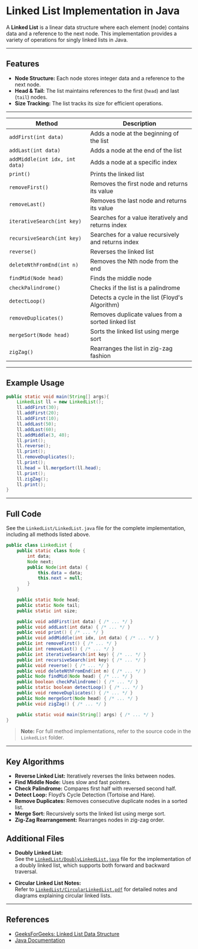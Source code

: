 # Linked List Implementation in Java

A **Linked List** is a linear data structure where each element (node) contains data and a reference to the next node. This implementation provides a variety of operations for singly linked lists in Java.

---

## Features

- **Node Structure:** Each node stores integer data and a reference to the next node.
- **Head & Tail:** The list maintains references to the first (`head`) and last (`tail`) nodes.
- **Size Tracking:** The list tracks its size for efficient operations.

---



| Method                        | Description                                              |
|-------------------------------|---------------------------------------------------------|
| `addFirst(int data)`          | Adds a node at the beginning of the list                |
| `addLast(int data)`           | Adds a node at the end of the list                      |
| `addMiddle(int idx, int data)`| Adds a node at a specific index                         |
| `print()`                     | Prints the linked list                                  |
| `removeFirst()`               | Removes the first node and returns its value            |
| `removeLast()`                | Removes the last node and returns its value             |
| `iterativeSearch(int key)`    | Searches for a value iteratively and returns index      |
| `recursiveSearch(int key)`    | Searches for a value recursively and returns index      |
| `reverse()`                   | Reverses the linked list                               |
| `deleteNthFromEnd(int n)`     | Removes the Nth node from the end                      |
| `findMid(Node head)`          | Finds the middle node                                   |
| `checkPalindrome()`           | Checks if the list is a palindrome                      |
| `detectLoop()`                | Detects a cycle in the list (Floyd's Algorithm)         |
| `removeDuplicates()`          | Removes duplicate values from a sorted linked list      |
| `mergeSort(Node head)`        | Sorts the linked list using merge sort                  |
| `zigZag()`                    | Rearranges the list in zig-zag fashion                  |

---

## Example Usage

```java
public static void main(String[] args){
    LinkedList ll = new LinkedList();
    ll.addFirst(30);
    ll.addFirst(20);
    ll.addFirst(10);
    ll.addLast(50);
    ll.addLast(60);
    ll.addMiddle(3, 40);
    ll.print();
    ll.reverse();
    ll.print();
    ll.removeDuplicates();
    ll.print();
    ll.head = ll.mergeSort(ll.head);
    ll.print();
    ll.zigZag();
    ll.print();
}
```

---

## Full Code

See the `LinkedList/LinkedList.java` file for the complete implementation, including all methods listed above.

```java
public class LinkedList {
    public static class Node {
        int data;
        Node next;
        public Node(int data) {
            this.data = data;
            this.next = null;
        }
    }

    public static Node head;
    public static Node tail;
    public static int size;

    public void addFirst(int data) { /* ... */ }
    public void addLast(int data) { /* ... */ }
    public void print() { /* ... */ }
    public void addMiddle(int idx, int data) { /* ... */ }
    public int removeFirst() { /* ... */ }
    public int removeLast() { /* ... */ }
    public int iterativeSearch(int key) { /* ... */ }
    public int recursiveSearch(int key) { /* ... */ }
    public void reverse() { /* ... */ }
    public void deleteNthFromEnd(int n) { /* ... */ }
    public Node findMid(Node head) { /* ... */ }
    public boolean checkPalindrome() { /* ... */ }
    public static boolean detectLoop() { /* ... */ }
    public void removeDuplicates() { /* ... */ }
    public Node mergeSort(Node head) { /* ... */ }
    public void zigZag() { /* ... */ }

    public static void main(String[] args) { /* ... */ }
}
```

> **Note:** For full method implementations, refer to the source code in the `LinkedList` folder.

---

## Key Algorithms

- **Reverse Linked List:** Iteratively reverses the links between nodes.
- **Find Middle Node:** Uses slow and fast pointers.
- **Check Palindrome:** Compares first half with reversed second half.
- **Detect Loop:** Floyd’s Cycle Detection (Tortoise and Hare).
- **Remove Duplicates:** Removes consecutive duplicate nodes in a sorted list.
- **Merge Sort:** Recursively sorts the linked list using merge sort.
- **Zig-Zag Rearrangement:** Rearranges nodes in zig-zag order.
## Additional Files

- **Doubly Linked List:**  
    See the [`LinkedList/DoublyLinkedList.java`](LinkedList/DoublyLinkedList.java) file for the implementation of a doubly linked list, which supports both forward and backward traversal.

- **Circular Linked List Notes:**  
    Refer to [`LinkedList/CircularLinkedList.pdf`](LinkedList/CircularLinkedList.pdf) for detailed notes and diagrams explaining circular linked lists.
---

## References

- [GeeksForGeeks: Linked List Data Structure](https://www.geeksforgeeks.org/data-structures/linked-list/)
- [Java Documentation](https://docs.oracle.com/en/java/)
